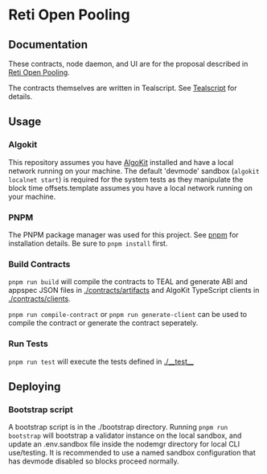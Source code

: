# Reti Open Pooling

## Documentation

These contracts, node daemon, and UI are for the proposal described in [Reti Open Pooling](../docs/reti-open-pooling.md).

The contracts themselves are written in Tealscript.  See [Tealscript](https://tealscript.algo.xyz) for details.

## Usage

### Algokit

This repository assumes you have [AlgoKit](https://github.com/algorandfoundation/algokit-cli) installed and have a local network running on your machine.  The default 'devmode' sandbox (`algokit localnet start`) is required for the system tests as they manipulate the block time offsets.template assumes you have a local network running on your machine. 

### PNPM

The PNPM package manager was used for this project.  See [pnpm](https://pnpm.io/) for installation details.  Be sure to `pnpm install` first.

### Build Contracts

`pnpm run build` will compile the contracts to TEAL and generate ABI and appspec JSON files in [./contracts/artifacts](./contracts/artifacts/) and AlgoKit TypeScript clients in [./contracts/clients](./contracts/clients/).

`pnpm run compile-contract` or `pnpm run generate-client` can be used to compile the contract or generate the contract seperately.

### Run Tests

`pnpm run test` will execute the tests defined in [./\_\_test\_\_](./__test__) 

## Deploying

### Bootstrap script

A bootstrap script is in the ./bootstrap directory.  Running `pnpm run bootstrap` will bootstrap a validator instance on the  local sandbox, and update an .env.sandbox file inside the nodemgr directory for local CLI use/testing.  It is recommended to use a named sandbox configuration that has devmode disabled so blocks proceed normally. 
